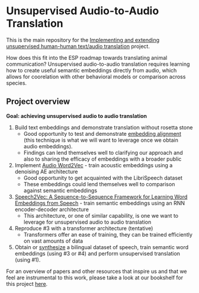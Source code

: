 # Unsupervised Audio-to-Audio Translation

This is the main repository for the [Implementing and extending unsupervised human-human text/audio translation](https://github.com/orgs/earthspecies/projects/4) project.

How does this fit into the ESP roadmap towards translating animal communication? Unsupervised audio-to-audio translation requires learning how to create useful semantic embeddings directly from audio, which allows for coorelation with other behavioral models or comparison across species.

## Project overview

**Goal: achieving unsupervised audio to audio translation**

1. Build text embeddings and demonstrate translation without rosetta stone
    * Good opportunity to test and demonstrate [embedding alignment](https://arxiv.org/abs/1805.06297) (this technique is what we will want to leverage once we obtain audio embeddings).
    * Findings can lend themselves well to clarifying our approach and also to sharing the efficacy of embeddings with a broader public
2. Implement [Audio Word2Vec](https://arxiv.org/abs/1603.00982) - train acoustic embeddings using a denoising AE architecture
    * Good opportunity to get acquainted with the LibriSpeech dataset
    * These embeddings could lend themselves well to comparison against semantic embeddings
3. [Speech2Vec: A Sequence-to-Sequence Framework for Learning Word Embeddings from Speech](https://arxiv.org/abs/1803.08976) - train semantic embeddings using an RNN encoder-decoder architecture
    * This architecture, or one of similar capability, is one we want to leverage for unsupervised audio to audio translation
4. Reproduce #3 with a transformer architecture (tentative)
    * Transformers offer an ease of training, they can be trained efficiently on vast amounts of data
5. Obtain or [synthesize](https://research.google.com/pubs/archive/42543.pdf) a bilingual dataset of speech, train semantic word embeddings (using #3 or #4) and perform unsupervised translation (using #1).

For an overview of papers and other resources that inspire us and that we feel are instrumental to this work, please take a look at our bookshelf for this project [here](https://github.com/earthspecies/audio_embeddings/blob/master/bookshelf.md).
